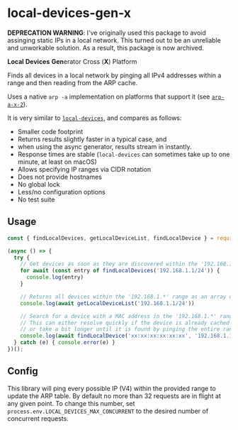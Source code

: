 # local-devices-gen-x

__DEPRECATION WARNING__: I've originally used this package to avoid assinging static IPs in a local network. This turned out to be an unreliable and unworkable solution. As a result, this package is now archived.

**Local** **Devices** **Gen**erator Cross (**X**) Platform

Finds all devices in a local network by pinging all IPv4 addresses within a range and then reading from the ARP cache.

Uses a native `arp -a` implementation on platforms that support it (see [`arp-a-x-2`](https://github.com/qwtel/arp-a-x-2)).

It is very similar to [`local-devices`](https://github.com/DylanPiercey/local-devices), and compares as follows:

* Smaller code footprint
* Returns results slightly faster in a typical case, and
* when using the async generator, results stream in instantly.
* Response times are stable (`local-devices` can sometimes take up to one minute, at least on macOS)
* Allows specifying IP ranges via CIDR notation
* Does not provide hostnames
* No global lock
* Less/no configuration options
* No test suite

## Usage

```js
const { findLocalDevices, getLocalDeviceList, findLocalDevice } = require('local-devices-gen-x');

(async () => {
  try {
    // Get devices as soon as they are discovered within the '192.168.1.*' range.
    for await (const entry of findLocalDevices('192.168.1.1/24')) {
      console.log(entry)
    }

    // Returns all devices within the '192.168.1.*' range as an array once the scan is complete.
    console.log(await getLocalDeviceList('192.168.1.1/24'))

    // Search for a device with a MAC address in the '192.168.1.*' range.
    // This can either resolve quickly if the device is already cached in the ARP table,
    // or take a bit longer until it is found by pinging the entire range.
    console.log(await findLocalDevice('xx:xx:xx:xx:xx:xx', '192.168.1.1/24'))
  } catch (e) { console.error(e) }
})();
```

## Config
This library will ping every possible IP (V4) within the provided range to update the ARP table. 
By default no more than 32 requests are in flight at any given point.
To change this number, set `process.env.LOCAL_DEVICES_MAX_CONCURRENT` to the desired number of concurrent requests.
